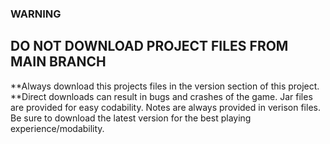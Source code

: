 ### WARNING

## DO NOT DOWNLOAD PROJECT FILES FROM MAIN BRANCH
**Always download this projects files in the version section of this project. 
**Direct downloads can result in bugs and crashes of the game. Jar files are provided for easy codability.
Notes are always provided in verison files. Be sure to download the latest version for the best playing experience/modability.


